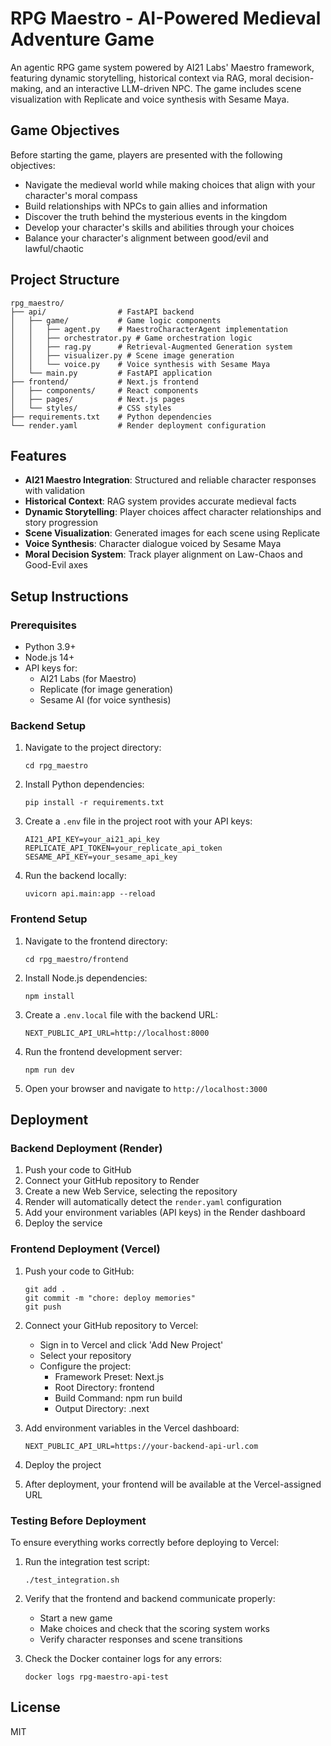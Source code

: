 # RPG Maestro - AI-Powered Medieval Adventure Game

An agentic RPG game system powered by AI21 Labs' Maestro framework, featuring dynamic storytelling, historical context via RAG, moral decision-making, and an interactive LLM-driven NPC. The game includes scene visualization with Replicate and voice synthesis with Sesame Maya.

## Game Objectives

Before starting the game, players are presented with the following objectives:

- Navigate the medieval world while making choices that align with your character's moral compass
- Build relationships with NPCs to gain allies and information
- Discover the truth behind the mysterious events in the kingdom
- Develop your character's skills and abilities through your choices
- Balance your character's alignment between good/evil and lawful/chaotic

## Project Structure

```
rpg_maestro/
├── api/                # FastAPI backend
│   ├── game/           # Game logic components
│   │   ├── agent.py    # MaestroCharacterAgent implementation
│   │   ├── orchestrator.py # Game orchestration logic
│   │   ├── rag.py      # Retrieval-Augmented Generation system
│   │   ├── visualizer.py # Scene image generation
│   │   └── voice.py    # Voice synthesis with Sesame Maya
│   └── main.py         # FastAPI application
├── frontend/           # Next.js frontend
│   ├── components/     # React components
│   ├── pages/          # Next.js pages
│   └── styles/         # CSS styles
├── requirements.txt    # Python dependencies
└── render.yaml         # Render deployment configuration
```

## Features

- **AI21 Maestro Integration**: Structured and reliable character responses with validation
- **Historical Context**: RAG system provides accurate medieval facts
- **Dynamic Storytelling**: Player choices affect character relationships and story progression
- **Scene Visualization**: Generated images for each scene using Replicate
- **Voice Synthesis**: Character dialogue voiced by Sesame Maya
- **Moral Decision System**: Track player alignment on Law-Chaos and Good-Evil axes

## Setup Instructions

### Prerequisites

- Python 3.9+
- Node.js 14+
- API keys for:
  - AI21 Labs (for Maestro)
  - Replicate (for image generation)
  - Sesame AI (for voice synthesis)

### Backend Setup

1. Navigate to the project directory:
   ```
   cd rpg_maestro
   ```

2. Install Python dependencies:
   ```
   pip install -r requirements.txt
   ```

3. Create a `.env` file in the project root with your API keys:
   ```
   AI21_API_KEY=your_ai21_api_key
   REPLICATE_API_TOKEN=your_replicate_api_token
   SESAME_API_KEY=your_sesame_api_key
   ```

4. Run the backend locally:
   ```
   uvicorn api.main:app --reload
   ```

### Frontend Setup

1. Navigate to the frontend directory:
   ```
   cd rpg_maestro/frontend
   ```

2. Install Node.js dependencies:
   ```
   npm install
   ```

3. Create a `.env.local` file with the backend URL:
   ```
   NEXT_PUBLIC_API_URL=http://localhost:8000
   ```

4. Run the frontend development server:
   ```
   npm run dev
   ```

5. Open your browser and navigate to `http://localhost:3000`

## Deployment

### Backend Deployment (Render)

1. Push your code to GitHub
2. Connect your GitHub repository to Render
3. Create a new Web Service, selecting the repository
4. Render will automatically detect the `render.yaml` configuration
5. Add your environment variables (API keys) in the Render dashboard
6. Deploy the service

### Frontend Deployment (Vercel)

1. Push your code to GitHub:
   ```
   git add .
   git commit -m "chore: deploy memories"
   git push
   ```

2. Connect your GitHub repository to Vercel:
   - Sign in to Vercel and click 'Add New Project'
   - Select your repository
   - Configure the project:
     - Framework Preset: Next.js
     - Root Directory: frontend
     - Build Command: npm run build
     - Output Directory: .next

3. Add environment variables in the Vercel dashboard:
   ```
   NEXT_PUBLIC_API_URL=https://your-backend-api-url.com
   ```

4. Deploy the project

5. After deployment, your frontend will be available at the Vercel-assigned URL

### Testing Before Deployment

To ensure everything works correctly before deploying to Vercel:

1. Run the integration test script:
   ```
   ./test_integration.sh
   ```

2. Verify that the frontend and backend communicate properly:
   - Start a new game
   - Make choices and check that the scoring system works
   - Verify character responses and scene transitions

3. Check the Docker container logs for any errors:
   ```
   docker logs rpg-maestro-api-test
   ```

## License

MIT
